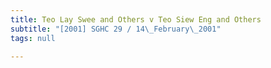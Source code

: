 ```yaml
---
title: Teo Lay Swee and Others v Teo Siew Eng and Others
subtitle: "[2001] SGHC 29 / 14\_February\_2001"
tags: null

---
```


